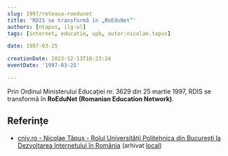 ```yaml
---
slug: 1997/reteaua-roedunet
title: 'RDIS se transformă în „RoEduNet”'
authors: [ntapus, ilg-ul]
tags: [internet, educatie, upb, autor:nicolae.tapus]

date: 1997-03-25

creationDate: 2023-12-13T18:23:24
eventDate: '1997-03-25'

---
```


Prin Ordinul Ministerului Educației nr. 3629 din 25 martie 1997,
RDIS se transformă în **RoEduNet (Romanian Education Network)**.

<!-- truncate -->

## Referințe

- [cniv.ro - Nicolae Tăpuș - Rolul Universității Politehnica din București la Dezvoltarea Internetului în România](https://cniv.ro/documents/26/CNIV_Volum_Aniversar_2023_-_Versiune_Online_DPxioQg.pdf) (arhivat [local](https://cronica-it.github.io/arhiva/))
